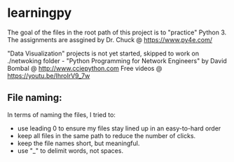 # learningpy
The goal of the files in the root path of this project is to "practice" Python 3.  
The assignments are assgined by Dr. Chuck @ https://www.py4e.com/ 


"Data Visualization" projects is not yet started, skipped to work on ./netwoking folder - "Python Programming for Network Engineers" by David Bombal @ http://www.cciepython.com
    Free videos @ https://youtu.be/IhroIrV9_7w


File naming:
--------------
In terms of naming the files, I tried to:
- use leading 0 to ensure my files stay lined up in an easy-to-hard order
- keep all files in the same path to reduce the number of clicks.
- keep the file names short, but meaningful.
- use "_" to delimit words, not spaces.

